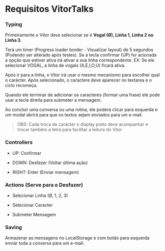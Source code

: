 # Requisitos VitorTalks

### Typing
Primeiramente o Vitor deve selecionar se é **Vogal (Ø), Linha 1, Linha 2 ou Linha 3**.

Terá um timer (Progress loader border - Visualizar layout) de 5 segundos (Podendo ser alterado após testes). Se a tecla confirmar (UP) for acionada a opção que estiver ativa irá ativar a sua linha correspondente. EX: Se ele selecionar VOGAL, a linha de vogais (A,E,I,O,U) ficará ativa.

Após ir para a linha, o Vitor irá usar o mesmo mecanismo para escolher qual o carácter. Após selecionado, o caractere deve aparecer no textarea e o ciclo recomeça.

Quando ele terminar de adicionar os caracteres (formar uma frase) ele pode usar a tecla direita para submeter a mensagem.

Ao concluir uma conversa ou uma rotina, ele poderá clicar para esquerda e um modal abrirá para que os textos sejam enviados para um e-mail.


> OBS: Cada troca de carácter o display preto deve acompanhar e trocar também a letra para facilitar a leitura do Vitor


### Controllers
- UP: Confirmar

- DOWN: Desfazer (Voltar última ação)

- RIGHT: Enter (Enviar mensagem)


### Actions (Serve para o Desfazer)
- Selecionar Linha (Ø, 1, 2, 3)

- Selecionar Caracter

- Submeter Mensagem


### Saving
Armazenar as mensagens no LocalStorage e com botão para esquerda enviar toda a conversa para um e-mail.

